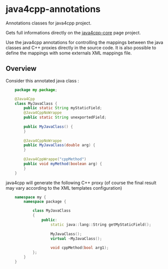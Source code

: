 java4cpp-annotations
====================

Annotations classes for java4cpp project. 

Gets full informations directly on the [java4cpp-core](https://github.com/loicoudot/java4cpp-core/wiki) page project.

Use the java4cpp annotations for controlling the mappings between the java classes and C++ proxies directly in the source code. It is also possible to define the mappings with some externals XML mappings file.

Overview
--------

Consider this annotated java class :
```java
	package my.package;

	@Java4Cpp
	class MyJavaClass {
		public static String myStaticField;
		@Java4CppNoWrappe
		public static String unexportedField;
		
		public MyJavaClass() {
		}
		
		@Java4CppNoWrappe
		public MyJavaClass(double arg) {
		}
		
		@Java4CppWrappe("cppMethod")
		public void myMethod(boolean arg) {
		}
	}
```	
java4cpp will generate the following C++ proxy (of course the final result may vary according to the XML templates configuration)
```cpp
	namespace my {
		namespace package {

			class MyJavaClass
			{
				public:
					static java::lang::String getMyStaticField();
					
					MyJavaClass();
					virtual ~MyJavaClass();
					
					void cppMethod(bool arg1);
			};
		}
	}
```
